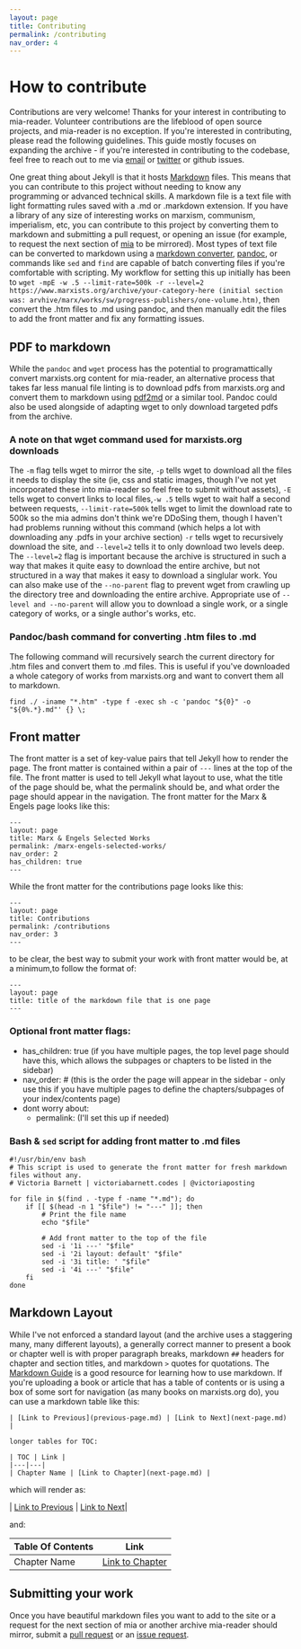 ```yaml
---
layout: page
title: Contributing
permalink: /contributing
nav_order: 4
---
```


# How to contribute
Contributions are very welcome! Thanks for your interest in contributing to mia-reader. Volunteer contributions are the lifeblood of open source projects, and mia-reader is no exception. If you're interested in contributing, please read the following guidelines. This guide mostly focuses on expanding the archive - if you're interested in contributing to the codebase, feel free to reach out to me via [email](mailto:victoria.022@proton.me) or [twitter](https://twitter.com/victoriaposting) or github issues.

One great thing about Jekyll is that it hosts [Markdown](https://www.markdownguide.org/getting-started/) files. This means that you can contribute to this project without needing to know any programming or advanced technical skills. A markdown file is a text file with light formatting rules saved with a .md or .markdown extension. If you have a library of any size of interesting works on marxism, communism, imperialism, etc, you can contribute to this project by converting them to markdown and submitting a pull request, or opening an issue (for example, to request the next section of [mia](https:www.marxists.org) to be mirrored). Most types of text file can be converted to markdown using a [markdown converter](https://codebeautify.org/html-to-markdown), [pandoc](https://pandoc.org/), or commands like ```sed``` and ```find``` are capable of batch converting files if you're comfortable with scripting. My workflow for setting this up initially has been to ```wget -mpE -w .5 --limit-rate=500k -r --level=2  https://www.marxists.org/archive/your-category-here (initial section was: arvhive/marx/works/sw/progress-publishers/one-volume.htm)```, then convert the .htm files to .md using pandoc, and then manually edit the files to add the front matter and fix any formatting issues. 


## PDF to markdown
While the `pandoc` and `wget` process has the potential to programattically convert marxists.org content for mia-reader, an alternative process that takes far less manual file linting is to download pdfs from marxists.org and convert them to markdown using [pdf2md](https://pdf2md.morethan.io/) or a similar tool. Pandoc could also be used alongside of adapting wget to only download targeted pdfs from the archive.

### A note on that wget command used for marxists.org downloads
The ```-m``` flag tells wget to mirror the site, ```-p``` tells wget to download all the files it needs to display the site (ie, css and static images, though I've not yet incorporated these into mia-reader so feel free to submit without assets), ```-E``` tells wget to convert links to local files,```-w .5``` tells wget to wait half a second between requests, ```--limit-rate=500k``` tells wget to limit the download rate to 500k so the mia admins don't think we're DDoSing them, though I haven't had problems running without this command (which helps a lot with downloading any .pdfs in your archive section) ```-r``` tells wget to recursively download the site, and ```--level=2``` tells it to only download two levels deep. The ```--level=2``` flag is important because the archive is structured in such a way that makes it quite easy to download the entire archive, but not structured in a way that makes it easy to download a singlular work. You can also make use of the ```--no-parent``` flag to prevent wget from crawling up the directory tree and downloading the entire archive. Appropriate use of ```--level and --no-parent``` will allow you to download a single work, or a single category of works, or a single author's works, etc.

### Pandoc/bash command for converting .htm files to .md
The following command will recursively search the current directory for .htm files and convert them to .md files. This is useful if you've downloaded a whole category of works from marxists.org and want to convert them all to markdown.
```
find ./ -iname "*.htm" -type f -exec sh -c 'pandoc "${0}" -o "${0%.*}.md"' {} \;
```

## Front matter
The front matter is a set of key-value pairs that tell Jekyll how to render the page. The front matter is contained within a pair of ```---``` lines at the top of the file. The front matter is used to tell Jekyll what layout to use, what the title of the page should be, what the permalink should be, and what order the page should appear in the navigation. The front matter for the Marx & Engels page looks like this:
```
---
layout: page
title: Marx & Engels Selected Works
permalink: /marx-engels-selected-works/
nav_order: 2
has_children: true
---
```
While the front matter for the contributions page looks like this:
```
---
layout: page
title: Contributions
permalink: /contributions
nav_order: 3
---
```
to be clear, the best way to submit your work with front matter would be, at a minimum,to follow the format of:
```
---
layout: page
title: title of the markdown file that is one page
---
```
### Optional front matter flags:

- has_children: true (if you have multiple pages, the top level page should have this, which allows the subpages or chapters to be listed in the sidebar)
- nav_order: # (this is the order the page will appear in the sidebar - 
only use this if you have multiple pages to define the chapters/subpages of your index/contents page)
- dont worry about:
    - permalink: (I'll set this up if needed)

### Bash & ```sed``` script for adding front matter to .md files
```
#!/usr/bin/env bash
# This script is used to generate the front matter for fresh markdown files without any.
# Victoria Barnett | victoriabarnett.codes | @victoriaposting

for file in $(find . -type f -name "*.md"); do
    if [[ $(head -n 1 "$file") != "---" ]]; then
        # Print the file name
        echo "$file"

        # Add front matter to the top of the file
        sed -i '1i ---' "$file"
        sed -i '2i layout: default' "$file"
        sed -i '3i title: ' "$file"
        sed -i '4i ---' "$file"
    fi
done
```

## Markdown Layout
While I've not enforced a standard layout (and the archive uses a staggering many, many different layouts), a generally correct manner to present a book or chapter well is with proper paragraph breaks, markdown ```##``` headers for chapter and section titles, and markdown ```>``` quotes for quotations. The [Markdown Guide](https://www.markdownguide.org/getting-started/) is a good resource for learning how to use markdown. If you're uploading a book or article that has a table of contents or is using a box of some sort for navigation (as many books on marxists.org do), you can use a markdown table like this:
```
| [Link to Previous](previous-page.md) | [Link to Next](next-page.md) |

longer tables for TOC:

| TOC | Link |
|---|---|
| Chapter Name | [Link to Chapter](next-page.md) |
```
which will render as:

| [Link to Previous]() | [Link to Next]()|

and:

| Table Of Contents | Link |
|---|---|
| Chapter Name | [Link to Chapter]() |

## Submitting your work
Once you have beautiful markdown files you want to add to the site or a request for the next section of mia or another archive mia-reader should mirror, submit a [pull request](https://www.github.com/victoria-riley-barnett/mia-reader/pulls) or an [issue request](https://www.github.com/victoria-riley-barnett/mia-reader/issues).

